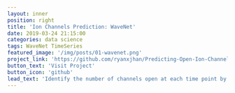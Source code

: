 ```yaml
---
layout: inner
position: right
title: 'Ion Channels Prediction: WaveNet'
date: 2019-03-24 21:15:00
categories: data science
tags: WaveNet TimeSeries
featured_image: '/img/posts/01-wavenet.png'
project_link: 'https://github.com/ryanxjhan/Predicting-Open-Ion-Channels-WaveNet'
button_text: 'Visit Project'
button_icon: 'github'
lead_text: 'Identify the number of channels open at each time point by ensembling a series of WaveNet models by voting. With innovative feature engineering, a F-1 score of 0.94433 was achieved.'
---
```


